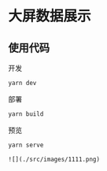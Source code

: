 # 大屏数据展示

## 使用代码

开发

```bash
yarn dev
```

部署

```bash
yarn build
```

预览

```bash
yarn serve
```
```设计稿
![](./src/images/1111.png)